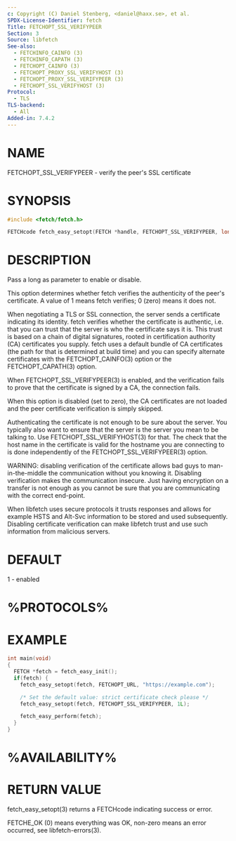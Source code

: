 ```yaml
---
c: Copyright (C) Daniel Stenberg, <daniel@haxx.se>, et al.
SPDX-License-Identifier: fetch
Title: FETCHOPT_SSL_VERIFYPEER
Section: 3
Source: libfetch
See-also:
  - FETCHINFO_CAINFO (3)
  - FETCHINFO_CAPATH (3)
  - FETCHOPT_CAINFO (3)
  - FETCHOPT_PROXY_SSL_VERIFYHOST (3)
  - FETCHOPT_PROXY_SSL_VERIFYPEER (3)
  - FETCHOPT_SSL_VERIFYHOST (3)
Protocol:
  - TLS
TLS-backend:
  - All
Added-in: 7.4.2
---
```


# NAME

FETCHOPT_SSL_VERIFYPEER - verify the peer's SSL certificate

# SYNOPSIS

~~~c
#include <fetch/fetch.h>

FETCHcode fetch_easy_setopt(FETCH *handle, FETCHOPT_SSL_VERIFYPEER, long verify);
~~~

# DESCRIPTION

Pass a long as parameter to enable or disable.

This option determines whether fetch verifies the authenticity of the peer's
certificate. A value of 1 means fetch verifies; 0 (zero) means it does not.

When negotiating a TLS or SSL connection, the server sends a certificate
indicating its identity. fetch verifies whether the certificate is authentic,
i.e. that you can trust that the server is who the certificate says it is.
This trust is based on a chain of digital signatures, rooted in certification
authority (CA) certificates you supply. fetch uses a default bundle of CA
certificates (the path for that is determined at build time) and you can
specify alternate certificates with the FETCHOPT_CAINFO(3) option or the
FETCHOPT_CAPATH(3) option.

When FETCHOPT_SSL_VERIFYPEER(3) is enabled, and the verification fails to
prove that the certificate is signed by a CA, the connection fails.

When this option is disabled (set to zero), the CA certificates are not loaded
and the peer certificate verification is simply skipped.

Authenticating the certificate is not enough to be sure about the server. You
typically also want to ensure that the server is the server you mean to be
talking to. Use FETCHOPT_SSL_VERIFYHOST(3) for that. The check that the host
name in the certificate is valid for the hostname you are connecting to is
done independently of the FETCHOPT_SSL_VERIFYPEER(3) option.

WARNING: disabling verification of the certificate allows bad guys to
man-in-the-middle the communication without you knowing it. Disabling
verification makes the communication insecure. Just having encryption on a
transfer is not enough as you cannot be sure that you are communicating with
the correct end-point.

When libfetch uses secure protocols it trusts responses and allows for example
HSTS and Alt-Svc information to be stored and used subsequently. Disabling
certificate verification can make libfetch trust and use such information from
malicious servers.

# DEFAULT

1 - enabled

# %PROTOCOLS%

# EXAMPLE

~~~c
int main(void)
{
  FETCH *fetch = fetch_easy_init();
  if(fetch) {
    fetch_easy_setopt(fetch, FETCHOPT_URL, "https://example.com");

    /* Set the default value: strict certificate check please */
    fetch_easy_setopt(fetch, FETCHOPT_SSL_VERIFYPEER, 1L);

    fetch_easy_perform(fetch);
  }
}
~~~

# %AVAILABILITY%

# RETURN VALUE

fetch_easy_setopt(3) returns a FETCHcode indicating success or error.

FETCHE_OK (0) means everything was OK, non-zero means an error occurred, see
libfetch-errors(3).
